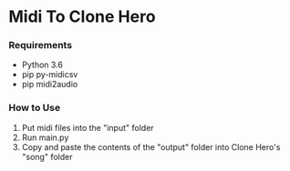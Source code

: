 # Midi To Clone Hero

### Requirements
- Python 3.6
- pip py-midicsv
- pip midi2audio

### How to Use
1. Put midi files into the "input" folder
2. Run main.py
3. Copy and paste the contents of the "output" folder into Clone Hero's "song" folder